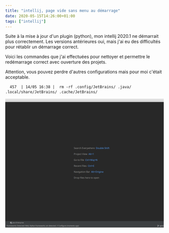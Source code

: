 ```yaml
---
title: "intellij, page vide sans menu au démarrage"
date: 2020-05-15T14:26:00+01:00
tags: ["intellij"]
---
```

Suite à la mise à jour d'un plugin (python), mon intellij 2020.1 ne démarrait plus correctement. Les versions antérieures oui, mais j'ai eu des difficultés pour rétablir un démarrage correct.

Voici les commandes que j'ai effectuées pour nettoyer et permettre le redémarrage correct avec ouverture des projets.

Attention, vous pouvez perdre d'autres configurations mais pour moi c'était acceptable.

```
  457  | 14/05 16:38 |  rm -rf .config/JetBrains/ .java/ .local/share/JetBrains/ .cache/JetBrains/
```

![2020-05-15-intellij-page-vide-sans-menu-au-demarrage.png](assets/images/2020-05-15-intellij-page-vide-sans-menu-au-demarrage.png)
